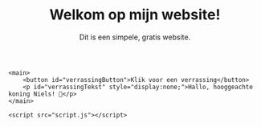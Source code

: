 <!DOCTYPE html>
<html lang="nl">
<head>
    <meta charset="UTF-8">
    <meta name="viewport" content="width=device-width, initial-scale=1.0">
    <title>Mijn Website</title>
    <link rel="stylesheet" href="styles.css">
</head>
<body>
    <header>
        <h1>Welkom op mijn website!</h1>
        <p>Dit is een simpele, gratis website.</p>
    </header>
    
    <main>
        <button id="verrassingButton">Klik voor een verrassing</button>
        <p id="verrassingTekst" style="display:none;">Hallo, hooggeachte koning Niels! 🎉</p>
    </main>

    <script src="script.js"></script>
</body>
</html>
